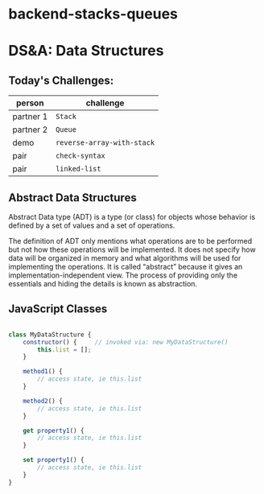 # backend-stacks-queues

# DS&A: Data Structures

## Today's Challenges:

| person    | challenge                  |
| --------- | -------------------------- |
| partner 1 | `Stack`                    |
| partner 2 | `Queue`                    |
| demo      | `reverse-array-with-stack` |
| pair      | `check-syntax`             |
| pair      | `linked-list`              |

## Abstract Data Structures

Abstract Data type (ADT) is a type (or class) for objects whose behavior is defined by a set of values and a set of operations.

The definition of ADT only mentions what operations are to be performed but not how these operations will be implemented. It does not specify how data will be organized in memory and what algorithms will be used for implementing the operations. It is called “abstract” because it gives an implementation-independent view. The process of providing only the essentials and hiding the details is known as abstraction.

## JavaScript Classes

```js

class MyDataStructure {
    constructor() {     // invoked via: new MyDataStructure()
        this.list = [];
    }

    method1() {
        // access state, ie this.list
    }

    method2() {
        // access state, ie this.list
    }

    get property1() {
        // access state, ie this.list
    }

    set property1() {
        // access state, ie this.list
    }
}

```
